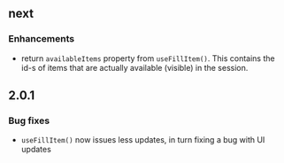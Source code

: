 ## next
### Enhancements
- return `availableItems` property from `useFillItem()`. This contains the id-s of items that are
actually available (visible) in the session.

## 2.0.1
### Bug fixes
- `useFillItem()` now issues less updates, in turn fixing a bug with UI updates

